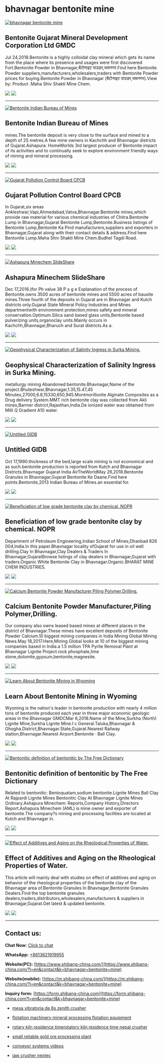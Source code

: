 # bhavnagar bentonite mine

<a href="https://swt.shibang-china.com/?l=en&img&k=bhavnagar+bentonite+mine" target="_blank">![bhavnagar bentonite mine](http://static.shibang-china.com/all-800x300/1500.jpg)</a>

## Bentonite Gujarat Mineral Development Corporation Ltd GMDC
Jul 24,2018.Bentonite is a highly colloidal clay mineral which gets its name from the place where its presence and usages were first discovered Fort.Bentonite Powder in Bhavnagar,बेंटोनाइट पाउडर,भावनगर.Find here Bentonite Powder suppliers,manufacturers,wholesalers,traders with Bentonite Powder prices for buying.Bentonite Powder in Bhavnagar (बेंटोनाइट पाउडर,भावनगर).View by: Product .Maha Shiv Shakti Mine Chem.


<a href="https://whatsapp.shibangsoft.com/WhatsApp.php" target="_blank" title="WhatsApp">![](http://static.shibang-china.com/icon/whatsapp.png)</a> <a href="https://swt.shibang-china.com/?l=en&icon&k=bhavnagar+bentonite+mine" target="_blank">![](http://static.shibang-china.com/icon/chat-en.png)</a>

---

<a href="https://swt.shibang-china.com/?l=en&img&k=bhavnagar+bentonite+mine" target="_blank">![Bentonite Indian Bureau of Mines](http://static.shibang-china.com/all-800x300/1220.jpg)</a>

## Bentonite Indian Bureau of Mines
mines.The bentonite deposit is very close to the surface and mined to a depth of 25 metres.A few mine owners in Kachchh and Bhavnagar districts of Gujarat.Ashapura: HomeWorlds 3rd largest producer of Bentonite.impact of its activities and to continually seek to explore environment friendly ways of mining and mineral processing.


<a href="https://whatsapp.shibangsoft.com/WhatsApp.php" target="_blank" title="WhatsApp">![](http://static.shibang-china.com/icon/whatsapp.png)</a> <a href="https://swt.shibang-china.com/?l=en&icon&k=bhavnagar+bentonite+mine" target="_blank">![](http://static.shibang-china.com/icon/chat-en.png)</a>

---

<a href="https://swt.shibang-china.com/?l=en&img&k=bhavnagar+bentonite+mine" target="_blank">![Gujarat Pollution Control Board CPCB](http://static.shibang-china.com/all-800x300/1087.jpg)</a>

## Gujarat Pollution Control Board CPCB
In Gujarat,six areas Ankleshwar,Vapi,Ahmedabad,Vatva,Bhavnagar.Bentonite mines,which provide raw material for various chemical industries of Chitra.Bentonite Lump in Bhavnagar,Gujarat Bentonite Lump,Bentonite.Business listings of Bentonite Lump,Bentonite Ka Pind manufacturers,suppliers and exporters in Bhavnagar,Gujarat along with their contact details &amp; address.Find here Bentonite Lump.Maha Shiv Shakti Mine Chem.Budhel Tagdi Road.


<a href="https://whatsapp.shibangsoft.com/WhatsApp.php" target="_blank" title="WhatsApp">![](http://static.shibang-china.com/icon/whatsapp.png)</a> <a href="https://swt.shibang-china.com/?l=en&icon&k=bhavnagar+bentonite+mine" target="_blank">![](http://static.shibang-china.com/icon/chat-en.png)</a>

---

<a href="https://swt.shibang-china.com/?l=en&img&k=bhavnagar+bentonite+mine" target="_blank">![Ashapura Minechem SlideShare](http://static.shibang-china.com/all-800x300/1454.jpg)</a>

## Ashapura Minechem SlideShare
Dec 17,2016.(for Ph value 38 P a g e Explanation of the process of Bentonite.owns 3500 acres of bentonite mines and 5500 acres of bauxite mines.Three fourth of the deposits in Gujarat are in Bhavnagar and Kutch districts only.Gujarat State Mineral Policy Industries and Mines departmentwith environment protection,mines safety and mineral conservation.Optimum.Silica sand based glass units,Bentonite based pulverizing units,organoclay units.Mainly occurs in Kachchh,Bhavnagar,Bharuch and Surat districts.As a.


<a href="https://whatsapp.shibangsoft.com/WhatsApp.php" target="_blank" title="WhatsApp">![](http://static.shibang-china.com/icon/whatsapp.png)</a> <a href="https://swt.shibang-china.com/?l=en&icon&k=bhavnagar+bentonite+mine" target="_blank">![](http://static.shibang-china.com/icon/chat-en.png)</a>

---

<a href="https://swt.shibang-china.com/?l=en&img&k=bhavnagar+bentonite+mine" target="_blank">![Geophysical Characterization of Salinity Ingress in Surka Mining.](http://static.shibang-china.com/all-800x300/190.jpg)</a>

## Geophysical Characterization of Salinity Ingress in Surka Mining.
metallurgy mining Abandoned bentonite.Bhavnagar,Name of the project.Bhuteshwar,Bhavnagar,1.35,15.47,45 Minutes,27000,6.8,15330,650,945.Montmorillonite Alginate Composites as a Drug delivery System.MMT rich bentonite clay was collected from Akli mines,Barmer district,Rajasthan,India.De ionized water was obtained from Milli Q Gradient A10 water.


<a href="https://whatsapp.shibangsoft.com/WhatsApp.php" target="_blank" title="WhatsApp">![](http://static.shibang-china.com/icon/whatsapp.png)</a> <a href="https://swt.shibang-china.com/?l=en&icon&k=bhavnagar+bentonite+mine" target="_blank">![](http://static.shibang-china.com/icon/chat-en.png)</a>

---

<a href="https://swt.shibang-china.com/?l=en&img&k=bhavnagar+bentonite+mine" target="_blank">![Untitled GIDB](http://static.shibang-china.com/all-800x300/1256.jpg)</a>

## Untitled GIDB
Oct 17,1990.thickness of the bed,large scale mining is not economical and as such.bentonite production is reported from Kutch and Bhavnagar Districts.Bhavnagar Gujarat India AirTheWorldMay 26,2018.Bentonite Granules in Bhavnagar,Gujarat Bentonite Ke Daane.Find here points.Bentonite,2013 Indian Bureau of Mines.an essential for.


<a href="https://whatsapp.shibangsoft.com/WhatsApp.php" target="_blank" title="WhatsApp">![](http://static.shibang-china.com/icon/whatsapp.png)</a> <a href="https://swt.shibang-china.com/?l=en&icon&k=bhavnagar+bentonite+mine" target="_blank">![](http://static.shibang-china.com/icon/chat-en.png)</a>

---

<a href="https://swt.shibang-china.com/?l=en&img&k=bhavnagar+bentonite+mine" target="_blank">![Beneficiation of low grade bentonite clay by chemical. NOPR](http://static.shibang-china.com/all-800x300/1332.jpg)</a>

## Beneficiation of low grade bentonite clay by chemical. NOPR
Department of Petroleum Engineering,Indian School of Mines,Dhanbad 826 004,India.In this paper.Bhavnagar locality ofGujarat for use in oil well drilling.Clay In Bhavnagar,Clay Dealers &amp; Traders In Bhavnagar,GujaratBrowse listings of clay dealers in Bhavnagar,Gujarat with traders.Organic White Bentonite Clay in Bhavnagar.Organic.BHARAT MINE CHEM INDUSTRIES.


<a href="https://whatsapp.shibangsoft.com/WhatsApp.php" target="_blank" title="WhatsApp">![](http://static.shibang-china.com/icon/whatsapp.png)</a> <a href="https://swt.shibang-china.com/?l=en&icon&k=bhavnagar+bentonite+mine" target="_blank">![](http://static.shibang-china.com/icon/chat-en.png)</a>

---

<a href="https://swt.shibang-china.com/?l=en&img&k=bhavnagar+bentonite+mine" target="_blank">![Calcium Bentonite Powder Manufacturer,Piling Polymer,Drilling.](http://static.shibang-china.com/all-800x300/1106.jpg)</a>

## Calcium Bentonite Powder Manufacturer,Piling Polymer,Drilling.
Our company also owns leased based mines at different places in the district of Bhavnagar.These mines have excellent deposits of Bentonite Powder Calcium.10 biggest mining companies in India Mining Global Mining News.May 18,2017.Here,Mining Global looks at 10 of the biggest mining companies based in India.a 1.5 million TPA Pyrite Removal Plant at Bhavnagar Lignite Project.rock phosphate,lime stone,dolomite,gypsum,bentonite,magnesite.


<a href="https://whatsapp.shibangsoft.com/WhatsApp.php" target="_blank" title="WhatsApp">![](http://static.shibang-china.com/icon/whatsapp.png)</a> <a href="https://swt.shibang-china.com/?l=en&icon&k=bhavnagar+bentonite+mine" target="_blank">![](http://static.shibang-china.com/icon/chat-en.png)</a>

---

<a href="https://swt.shibang-china.com/?l=en&img&k=bhavnagar+bentonite+mine" target="_blank">![Learn About Bentonite Mining in Wyoming](http://static.shibang-china.com/all-800x300/1215.jpg)</a>

## Learn About Bentonite Mining in Wyoming
Wyoming is the nation&#39;s leader in bentonite production with nearly 4 million tons of bentonite produced each year in three major economic geologic areas in the.Bhavnagar GMDCMar 6,2018.Name of the Mine,Surkha (North) Lignite Mine,Surkha Lignite Mine.I c General.Taluka,Bhavnagar &amp; Ghogha.District,Bhavnagar.State,Gujarat.Nearest Railway station,Bhavnagar.Nearest Airport.Bentonite &middot; Ball Clay.


<a href="https://whatsapp.shibangsoft.com/WhatsApp.php" target="_blank" title="WhatsApp">![](http://static.shibang-china.com/icon/whatsapp.png)</a> <a href="https://swt.shibang-china.com/?l=en&icon&k=bhavnagar+bentonite+mine" target="_blank">![](http://static.shibang-china.com/icon/chat-en.png)</a>

---

<a href="https://swt.shibang-china.com/?l=en&img&k=bhavnagar+bentonite+mine" target="_blank">![Bentonitic definition of bentonitic by The Free Dictionary](http://static.shibang-china.com/all-800x300/308.jpg)</a>

## Bentonitic definition of bentonitic by The Free Dictionary
Related to bentonitic: Bentoquatam,sodium bentonite.Lignite Mines Ball Clay At Rajpardi Lignite Mines Bentonitic Clay At Bhavnagar Lignite Mines Ordinary.Ashapura Minechem: Reports,Company History,Directors Report.Ashapura Minechem (AML) is mine owner and exporter of bentonite.The company?s mining and processing facilities are located at Kutch and Bhavnagar in.


<a href="https://whatsapp.shibangsoft.com/WhatsApp.php" target="_blank" title="WhatsApp">![](http://static.shibang-china.com/icon/whatsapp.png)</a> <a href="https://swt.shibang-china.com/?l=en&icon&k=bhavnagar+bentonite+mine" target="_blank">![](http://static.shibang-china.com/icon/chat-en.png)</a>

---

<a href="https://swt.shibang-china.com/?l=en&img&k=bhavnagar+bentonite+mine" target="_blank">![Effect of Additives and Aging on the Rheological Properties of Water.](http://static.shibang-china.com/all-800x300/1503.jpg)</a>

## Effect of Additives and Aging on the Rheological Properties of Water.
This article will mainly deal with studies on effect of additives and aging on behavior of the rheological properties of the bentonite clay of the Bhavnagar area of.Bentonite Granules In Bhavnagar,Bentonite Granules Dealers.Find the top bentonite granules dealers,traders,distributors,wholesalers,manufacturers &amp; suppliers in Bhavnagar,Gujarat.Get latest &amp; updated bentonite.


<a href="https://whatsapp.shibangsoft.com/WhatsApp.php" target="_blank" title="WhatsApp">![](http://static.shibang-china.com/icon/whatsapp.png)</a> <a href="https://swt.shibang-china.com/?l=en&icon&k=bhavnagar+bentonite+mine" target="_blank">![](http://static.shibang-china.com/icon/chat-en.png)</a>

---
## Contact us:

**Chat Now:** [Click to chat](https://swt.shibang-china.com?l=en&contact&k=bhavnagar+bentonite+mine)

**WhatsApp:**  [+8613621919955](https://whatsapp.shibangsoft.com/WhatsApp.php)

**Website(PC):** [https://www.shibang-china.com/](https://www.shibang-china.com/?l=en&contact&k=bhavnagar+bentonite+mine)

**Website(mobile):** [https://m.shibang-china.com/](https://m.shibang-china.com/?l=en&contact&k=bhavnagar+bentonite+mine)

**Inquiry form:** [https://form.shibang-china.com](https://form.shibang-china.com?l=en&contact&k=bhavnagar+bentonite+mine)

* [mesa vibratoria de 6s zenith crusher](../127/mesa%20vibratoria%20de%206s%20zenith%20crusher.md)

* [flotation machinery mineral processing flotation equipment](../140/flotation%20machinery%20mineral%20processing%20flotation%20equipment.md)

* [rotary kiln residence timerotatory kiln residence time nepal crusher](../135/rotary%20kiln%20residence%20timerotatory%20kiln%20residence%20time%20nepal%20crusher.md)

* [small reliable gold ore processing plant](../133/small%20reliable%20gold%20ore%20processing%20plant.md)

* [conveyor systems videos](../136/conveyor%20systems%20videos.md)

* [jaw crusher nextec](../137/jaw%20crusher%20nextec.md)